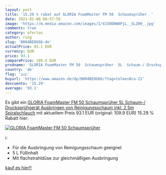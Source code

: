 ```yaml
---
layout: post
title: '15.29 % rabat auf GLORIA FoamMaster FM 50  Schaumsprüher  '
date: 2021-01-08 08:57:59
image: 'https://m.media-amazon.com/images/I/4150D0WAPjL._SL200_.jpg'
comments: true
category: ofertas
author: ring
slug: 'B004BE8G66-de'
actualPrice: 93.1 EUR
currency: EUR
price: 93.1
comparePrice: 109.9 EUR
prodname: 'GLORIA FoamMaster FM 50  Schaumsprüher  5L  Schaum-/ Drucksprühgerät  Ausbringen von Reinigungsschaum  inkl. 2 5m Spiralschlauch'
country: 'de'
flag: '🇩🇪'
buyurl: 'https://www.amazon.de/dp/B004BE8G66/?tag=tolees0ca-21'
descuento: '15.29'
average: '93.1'
---
```


Es gibt ein [GLORIA FoamMaster FM 50  Schaumsprüher  5L  Schaum-/ Drucksprühgerät  Ausbringen von Reinigungsschaum  inkl. 2 5m Spiralschlauch](https://www.amazon.de/dp/B004BE8G66/?tag=tolees0ca-21) mit aktuellem Preis 93.1 EUR (original: 109.9 EUR) 15.29 % Rabatt hier:

[![GLORIA FoamMaster FM 50  Schaumsprüher  ](https://m.media-amazon.com/images/I/4150D0WAPjL._SL200_.jpg)](https://www.amazon.de/dp/B004BE8G66/?tag=tolees0ca-21)

ℹ️:

- Für die Ausbringung von Reinigungsschaum geeignet
- 5 L Füllinhalt
- Mit flachstrahldüse zur gleichmäßigen Ausbringung

[kauf es hier!!](https://www.amazon.de/dp/B004BE8G66/?tag=tolees0ca-21)

